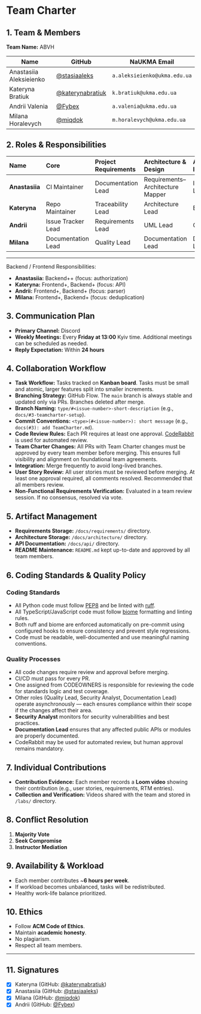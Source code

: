 # Team Charter

## 1. Team & Members

**Team Name:** ABVH

| Name | GitHub | NaUKMA Email |
|------|---------|--------------|
| Anastasiia Aleksieienko | [@stasiaaleks](https://github.com/stasiaaleks) | `a.aleksieienko@ukma.edu.ua` |
| Kateryna Bratiuk | [@katerynabratiuk](https://github.com/katerynabratiuk) | `k.bratiuk@ukma.edu.ua` |
| Andrii Valenia | [@Fybex](https://github.com/Fybex) | `a.valenia@ukma.edu.ua` |
| Milana Horalevych | [@miqdok](https://github.com/miqdok) | `m.horalevych@ukma.edu.ua` |

## 2. Roles & Responsibilities

| Name | Core | Project Requirements | Architecture & Design | API Design & Implementation | Construction I | Testing & Debugging |
| :--- | :--- | :--- | :--- | :--- | :--- | :--- |
| **Anastasiia** | CI Maintainer | Documentation Lead | Requirements–Architecture Mapper | Integration Lead | Code Reviewer | Integration Lead |
| **Kateryna** | Repo Maintainer | Traceability Lead | Architecture Lead | Backend Lead | Quality Lead | Debugger |
| **Andrii** | Issue Tracker Lead | Requirements Lead | UML Lead | Quality Lead | Security Analyst | Test Lead |
| **Milana** | Documentation Lead | Quality Lead | Documentation Lead | Documentation Lead | Documentation Lead | QA Planner |

---

Backend / Frontend Responsibilities:

* **Anastasiia:** Backend++ (focus: authorization)
* **Kateryna:** Frontend+, Backend+ (focus: API)
* **Andrii:** Frontend+, Backend+ (focus: parser)
* **Milana:** Frontend+, Backend+ (focus: deduplication)

## 3. Communication Plan

* **Primary Channel:** Discord  
* **Weekly Meetings:** Every **Friday at 13:00** Kyiv time. Additional meetings can be scheduled as needed.  
* **Reply Expectation:** Within **24 hours**  

## 4. Collaboration Workflow

* **Task Workflow:** Tasks tracked on **Kanban board**. Tasks must be small and atomic, larger features split into smaller increments.  
* **Branching Strategy:** GitHub Flow. The `main` branch is always stable and updated only via PRs. Branches deleted after merge.  
* **Branch Naming:** `type/#<issue-number>-short-description` (e.g., `docs/#3-teamcharter-setup`).  
* **Commit Conventions:** `<type>(#<issue-number>): short message` (e.g., `docs(#3): add TeamCharter.md`).  
* **Code Review Rules:** Each PR requires at least one approval. [CodeRabbit](https://www.coderabbit.ai/) is used for automated review.  
* **Team Charter Changes:** All PRs with Team Charter changes must be approved by every team member before merging. This ensures full visibility and alignment on foundational team agreements.
* **Integration:** Merge frequently to avoid long-lived branches.  
* **User Story Review:** All user stories must be reviewed before merging. At least one approval required, all comments resolved. Recommended that all members review.  
* **Non-Functional Requirements Verification:** Evaluated in a team review session. If no consensus, resolved via vote.  

## 5. Artifact Management

* **Requirements Storage:** `/docs/requirements/` directory.  
* **Architecture Storage:** `/docs/architecture/` directory.
* **API Documentation:** `/docs/api/` directory.
* **README Maintenance:** `README.md` kept up-to-date and approved by all team members.  

## 6. Coding Standards & Quality Policy

### Coding Standards

* All Python code must follow [PEP8](https://peps.python.org/pep-0008/) and be linted with [ruff](https://github.com/astral-sh/ruff).
* All TypeScript/JavaScript code must follow [biome](https://biomejs.dev/) formatting and linting rules.
* Both ruff and biome are enforced automatically on pre-commit using configured hooks to ensure consistency and prevent style regressions.
* Code must be readable, well-documented and use meaningful naming conventions.

### Quality Processes

* All code changes require review and approval before merging.
* CI/CD must pass for every PR.
* One assigned from CODEOWNERS is responsible for reviewing the code for standards logic and test coverage.
* Other roles (Quality Lead, Security Analyst, Documentation Lead) operate asynchronously — each ensures compliance within their scope if the changes affect their area.
* **Security Analyst** monitors for security vulnerabilities and best practices.
* **Documentation Lead** ensures that any affected public APIs or modules are properly documented.
* CodeRabbit may be used for automated review, but human approval remains mandatory.

## 7. Individual Contributions

* **Contribution Evidence:** Each member records a **Loom video** showing their contribution (e.g., user stories, requirements, RTM entries).  
* **Collection and Verification:** Videos shared with the team and stored in `/labs/` directory.  

## 8. Conflict Resolution

1. **Majority Vote**  
2. **Seek Compromise**  
3. **Instructor Mediation**  

## 9. Availability & Workload

* Each member contributes ~**6 hours per week**.  
* If workload becomes unbalanced, tasks will be redistributed.  
* Healthy work-life balance prioritized.  

## 10. Ethics

* Follow **ACM Code of Ethics**.  
* Maintain **academic honesty**.  
* No plagiarism.  
* Respect all team members.  

---

## 11. Signatures

* [x] Kateryna (GitHub: [@katerynabratiuk](https://github.com/katerynabratiuk))  
* [x] Anastasiia (GitHub: [@stasiaaleks](https://github.com/stasiaaleks))  
* [x] Milana (GitHub: [@miqdok](https://github.com/miqdok))  
* [x] Andrii (GitHub: [@Fybex](https://github.com/Fybex))
